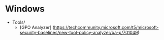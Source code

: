 # Windows
* Tools/
  * [GPO Analyzer] (https://techcommunity.microsoft.com/t5/microsoft-security-baselines/new-tool-policy-analyzer/ba-p/701049)
